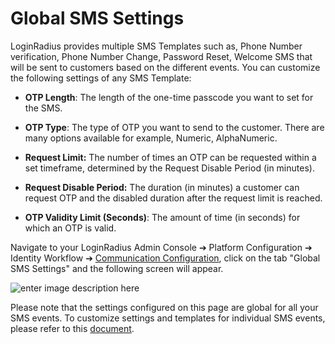 
# Global SMS Settings

LoginRadius provides multiple SMS Templates such as, Phone Number verification, Phone Number Change, Password Reset, Welcome SMS that will be sent to customers based on the different events. You can customize the following settings of any SMS Template:


- **OTP Length**: The length of the one-time passcode you want to set for the SMS.

- **OTP Type**: The type of OTP you want to send to the customer. There are many options available for example, Numeric, AlphaNumeric.

- **Request Limit:** The number of times an OTP can be requested within a set timeframe, determined by the Request Disable Period (in minutes).

- **Request Disable Period:** The duration (in minutes) a customer can request OTP and the disabled duration after the request limit is reached. 

- **OTP Validity Limit (Seconds)**: The amount of time (in seconds) for which an OTP is valid.


Navigate to your LoginRadius Admin Console ➔ Platform Configuration ➔ Identity Workflow  ➔ [Communication Configuration](https://adminconsole.loginradius.com/platform-configuration/identity-workflow/communication-configuration), click on the tab "Global SMS Settings" and the following screen will appear.


![enter image description here](https://apidocs.lrcontent.com/images/pasted-image-0_32465e7b5f234ccb25.14993495.png "enter image title here")

Please note that the settings configured on this page are global for all your SMS events. To customize settings and templates for individual SMS events, please refer to this [document](https://www.loginradius.com/legacy/docs/api/v2/admin-console/platform-configuration/phone-login-configuration). 